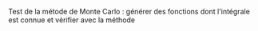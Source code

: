 
Test de la métode de Monte Carlo : générer des fonctions dont l'intégrale est connue et vérifier avec la méthode 